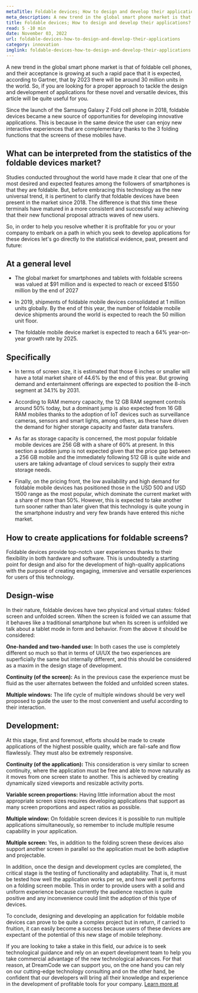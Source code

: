 ```yaml
---
metaTitle: Foldable devices; How to design and develop their applications?
meta_description: A new trend in the global smart phone market is that of foldable cell phones, and their acceptance is growing at such an accelerated pace that it is expected, according to Gartner, that by 2023 there will be around 30 million units in the world.
title: Foldable devices; How to design and develop their applications?
read: 5 -10 min
date: November 03, 2022
url: foldable-devices-how-to-design-and-develop-their-applications
category: innovation
imglink: foldable-devices-how-to-design-and-develop-their-applications.jpg
---
```


A new trend in the global smart phone market is that of foldable cell phones, and their acceptance is growing at such a rapid pace that it is expected, according to Gartner, that by 2023 there will be around 30 million units in the world. So, if you are looking for a proper approach to tackle the design and development of applications for these novel and versatile devices, this article will be quite useful for you.

Since the launch of the Samsung Galaxy Z Fold cell phone in 2018, foldable devices became a new source of opportunities for developing innovative applications. This is because in the same device the user can enjoy new interactive experiences that are complementary thanks to the 3 folding functions that the screens of these mobiles have.

## What can be interpreted from the statistics of the foldable devices market?

Studies conducted throughout the world have made it clear that one of the most desired and expected features among the followers of smartphones is that they are foldable. But, before embracing this technology as the new universal trend, it is pertinent to clarify that foldable devices have been present in the market since 2018. The difference is that this time these terminals have matured in a more consistent and successful way achieving that their new functional proposal attracts waves of new users.

So, in order to help you resolve whether it is profitable for you or your company to embark on a path in which you seek to develop applications for these devices let's go directly to the statistical evidence, past, present and future:

## At a general level

- The global market for smartphones and tablets with foldable screens was valued at $91 million and is expected to reach or exceed $1550 million by the end of 2027

- In 2019, shipments of foldable mobile devices consolidated at 1 million units globally. By the end of this year, the number of foldable mobile device shipments around the world is expected to reach the 50 million unit floor.

- The foldable mobile device market is expected to reach a 64% year-on-year growth rate by 2025.

## Specifically

- In terms of screen size, it is estimated that those 6 inches or smaller will have a total market share of 44.6% by the end of this year. But growing demand and entertainment offerings are expected to position the 8-inch segment at 34.1% by 2031.

- According to RAM memory capacity, the 12 GB RAM segment controls around 50% today, but a dominant jump is also expected from 16 GB RAM mobiles thanks to the adoption of IoT devices such as surveillance cameras, sensors and smart lights, among others, as these have driven the demand for higher storage capacity and faster data transfers.

- As far as storage capacity is concerned, the most popular foldable mobile devices are 256 GB with a share of 60% at present. In this section a sudden jump is not expected given that the price gap between a 256 GB mobile and the immediately following 512 GB is quite wide and users are taking advantage of cloud services to supply their extra storage needs.

- Finally, on the pricing front, the low availability and high demand for foldable mobile devices has positioned those in the USD 500 and USD 1500 range as the most popular, which dominate the current market with a share of more than 50%. However, this is expected to take another turn sooner rather than later given that this technology is quite young in the smartphone industry and very few brands have entered this niche market.

## How to create applications for foldable screens?

Foldable devices provide top-notch user experiences thanks to their flexibility in both hardware and software. This is undoubtedly a starting point for design and also for the development of high-quality applications with the purpose of creating engaging, immersive and versatile experiences for users of this technology.

## Design-wise

In their nature, foldable devices have two physical and virtual states: folded screen and unfolded screen. When the screen is folded we can assume that it behaves like a traditional smartphone but when its screen is unfolded we talk about a tablet mode in form and behavior.
From the above it should be considered:

**One-handed and two-handed use:** In both cases the use is completely different so much so that in terms of UI/UX the two experiences are superficially the same but internally different, and this should be considered as a maxim in the design stage of development.

**Continuity (of the screen):** As in the previous case the experience must be fluid as the user alternates between the folded and unfolded screen states.

**Multiple windows:** The life cycle of multiple windows should be very well proposed to guide the user to the most convenient and useful according to their interaction.

## Development:

At this stage, first and foremost, efforts should be made to create applications of the highest possible quality, which are fail-safe and flow flawlessly. They must also be extremely responsive.

**Continuity (of the application):** This consideration is very similar to screen continuity, where the application must be free and able to move naturally as it moves from one screen state to another. This is achieved by creating dynamically sized viewports and resizable activity ports.

**Variable screen proportions:** Having little information about the most appropriate screen sizes requires developing applications that support as many screen proportions and aspect ratios as possible.

**Multiple window:** On foldable screen devices it is possible to run multiple applications simultaneously, so remember to include multiple resume capability in your application.

**Multiple screen:** Yes, in addition to the folding screen these devices also support another screen in parallel so the application must be both adaptive and projectable.

In addition, once the design and development cycles are completed, the critical stage is the testing of functionality and adaptability. That is, it must be tested how well the application works per se, and how well it performs on a folding screen mobile. This in order to provide users with a solid and uniform experience because currently the audience reaction is quite positive and any inconvenience could limit the adoption of this type of devices.

To conclude, designing and developing an application for foldable mobile devices can prove to be quite a complex project but in return, if carried to fruition, it can easily become a success because users of these devices are expectant of the potential of this new stage of mobile telephony.

If you are looking to take a stake in this field, our advice is to seek technological guidance and rely on an expert development team to help you take commercial advantage of the new technological advances. For that reason, at DreamCode we can support you, on the one hand you can rely on our cutting-edge technology consulting and on the other hand, be confident that our developers will bring all their knowledge and experience in the development of profitable tools for your company. [Learn more at](https://www.dreamcodesoft.com)
